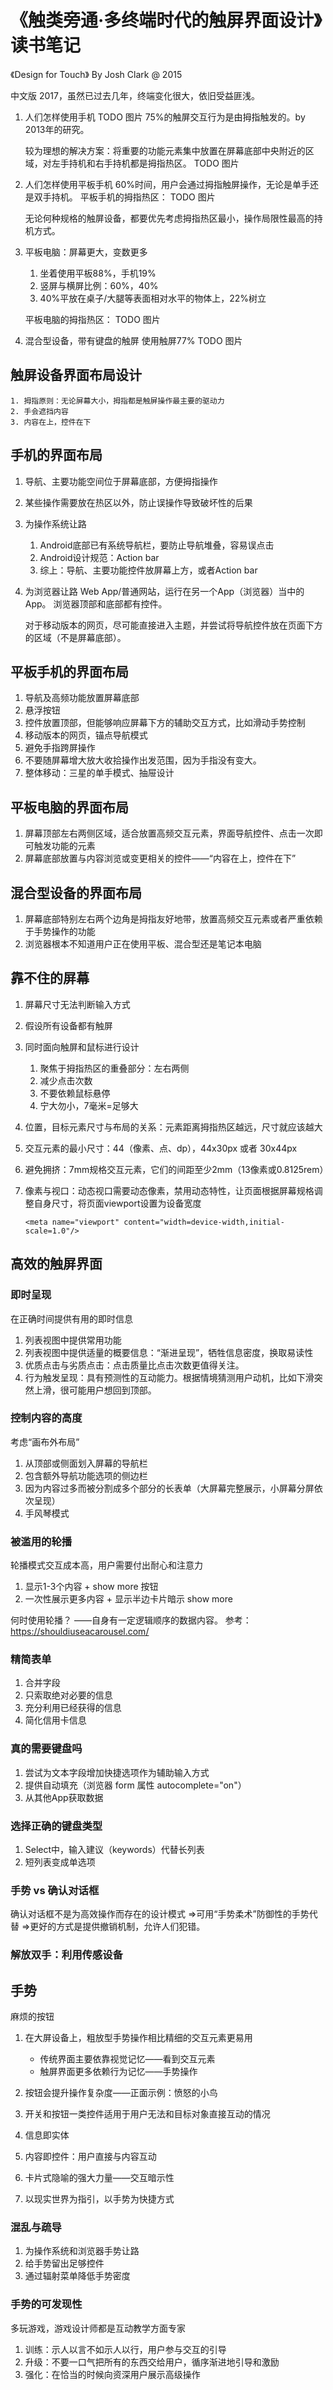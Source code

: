 # 《触类旁通·多终端时代的触屏界面设计》读书笔记

《Design for Touch》
By Josh Clark
@ 2015

中文版 2017，虽然已过去几年，终端变化很大，依旧受益匪浅。

1. 人们怎样使用手机
   TODO 图片
   75%的触屏交互行为是由拇指触发的。by 2013年的研究。

    较为理想的解决方案：将重要的功能元素集中放置在屏幕底部中央附近的区域，对左手持机和右手持机都是拇指热区。
    TODO 图片

2. 人们怎样使用平板手机
   60%时间，用户会通过拇指触屏操作，无论是单手还是双手持机。
   平板手机的拇指热区：
   TODO 图片

   无论何种规格的触屏设备，都要优先考虑拇指热区最小，操作局限性最高的持机方式。

3. 平板电脑：屏幕更大，变数更多
   1. 坐着使用平板88%，手机19%
   2. 竖屏与横屏比例：60%，40%
   3. 40%平放在桌子/大腿等表面相对水平的物体上，22%树立

    平板电脑的拇指热区：
    TODO 图片

4. 混合型设备，带有键盘的触屏
    使用触屏77%
    TODO 图片

## 触屏设备界面布局设计

    1. 拇指原则：无论屏幕大小，拇指都是触屏操作最主要的驱动力
    2. 手会遮挡内容
    3. 内容在上，控件在下

## 手机的界面布局

1. 导航、主要功能空间位于屏幕底部，方便拇指操作
2. 某些操作需要放在热区以外，防止误操作导致破坏性的后果
3. 为操作系统让路
   1. Android底部已有系统导航栏，要防止导航堆叠，容易误点击
   2. Android设计规范：Action bar
   3. 综上：导航、主要功能控件放屏幕上方，或者Action bar
4. 为浏览器让路
   Web App/普通网站，运行在另一个App（浏览器）当中的App。
   浏览器顶部和底部都有控件。

   对于移动版本的网页，尽可能直接进入主题，并尝试将导航控件放在页面下方的区域（不是屏幕底部）。

## 平板手机的界面布局

1. 导航及高频功能放置屏幕底部
2. 悬浮按钮
3. 控件放置顶部，但能够响应屏幕下方的辅助交互方式，比如滑动手势控制
4. 移动版本的网页，锚点导航模式
5. 避免手指跨屏操作
6. 不要随屏幕增大放大收拾操作出发范围，因为手指没有变大。
7. 整体移动：三星的单手模式、抽屉设计

## 平板电脑的界面布局

1. 屏幕顶部左右两侧区域，适合放置高频交互元素，界面导航控件、点击一次即可触发功能的元素
2. 屏幕底部放置与内容浏览或变更相关的控件——“内容在上，控件在下”

## 混合型设备的界面布局

1. 屏幕底部特别左右两个边角是拇指友好地带，放置高频交互元素或者严重依赖于手势操作的功能
2. 浏览器根本不知道用户正在使用平板、混合型还是笔记本电脑

## 靠不住的屏幕

1. 屏幕尺寸无法判断输入方式
2. 假设所有设备都有触屏
3. 同时面向触屏和鼠标进行设计
   1. 聚焦于拇指热区的重叠部分：左右两侧
   2. 减少点击次数
   3. 不要依赖鼠标悬停
   4. 宁大勿小，7毫米=足够大
4. 位置，目标元素尺寸与布局的关系：元素距离拇指热区越远，尺寸就应该越大
5. 交互元素的最小尺寸：44（像素、点、dp），44x30px 或者 30x44px
6. 避免拥挤：7mm规格交互元素，它们的间距至少2mm（13像素或0.8125rem）
7. 像素与视口：动态视口需要动态像素，禁用动态特性，让页面根据屏幕规格调整自身尺寸，将页面viewport设置为设备宽度

    ```
    <meta name="viewport" content="width=device-width,initial-scale=1.0"/>
    ```

## 高效的触屏界面

### 即时呈现

在正确时间提供有用的即时信息

1. 列表视图中提供常用功能
2. 列表视图中提供适量的概要信息：“渐进呈现”，牺牲信息密度，换取易读性
3. 优质点击与劣质点击：点击质量比点击次数更值得关注。
4. 行为触发呈现：具有预测性的互动能力。根据情境猜测用户动机，比如下滑突然上滑，很可能用户想回到顶部。

### 控制内容的高度

考虑“画布外布局”

1. 从顶部或侧面划入屏幕的导航栏
2. 包含额外导航功能选项的侧边栏
3. 因为内容过多而被分割成多个部分的长表单（大屏幕完整展示，小屏幕分屏依次呈现）
4. 手风琴模式

### 被滥用的轮播

轮播模式交互成本高，用户需要付出耐心和注意力

1. 显示1-3个内容 + show more 按钮
2. 一次性展示更多内容 + 显示半边卡片暗示 show more

何时使用轮播？
——自身有一定逻辑顺序的数据内容。
参考：<https://shouldiuseacarousel.com/>

### 精简表单

1. 合并字段
2. 只索取绝对必要的信息
3. 充分利用已经获得的信息
4. 简化信用卡信息

### 真的需要键盘吗

1. 尝试为文本字段增加快捷选项作为辅助输入方式
2. 提供自动填充（浏览器 form 属性 autocomplete="on"）
3. 从其他App获取数据

### 选择正确的键盘类型

1. Select中，输入建议（keywords）代替长列表
2. 短列表变成单选项

### 手势 vs 确认对话框

确认对话框不是为高效操作而存在的设计模式
=>可用“手势柔术”防御性的手势代替
=>更好的方式是提供撤销机制，允许人们犯错。

### 解放双手：利用传感设备

## 手势

麻烦的按钮

1. 在大屏设备上，粗放型手势操作相比精细的交互元素更易用
    + 传统界面主要依靠视觉记忆——看到交互元素
    + 触屏界面更多依赖行为记忆——手势操作

2. 按钮会提升操作复杂度——正面示例：愤怒的小鸟
3. 开关和按钮一类控件适用于用户无法和目标对象直接互动的情况
4. 信息即实体
5. 内容即控件：用户直接与内容互动
6. 卡片式隐喻的强大力量——交互暗示性
7. 以现实世界为指引，以手势为快捷方式

### 混乱与疏导

1. 为操作系统和浏览器手势让路
2. 给手势留出足够控件
3. 通过辐射菜单降低手势密度

### 手势的可发现性

多玩游戏，游戏设计师都是互动教学方面专家

1. 训练：示人以言不如示人以行，用户参与交互的引导
2. 升级：不要一口气把所有的东西交给用户，循序渐进地引导和激励
3. 强化：在恰当的时候向资深用户展示高级操作
